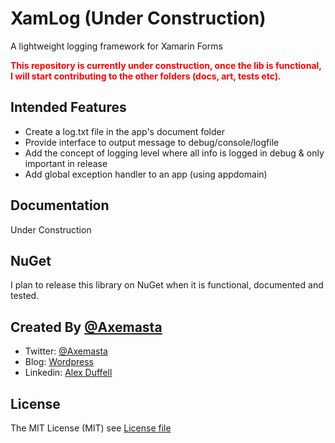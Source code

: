 # XamLog (Under Construction)
A lightweight logging framework for Xamarin Forms 



<span style="color:red"><strong>This repository is currently under construction, once the lib is functional, I will start contributing to the other folders (docs, art, tests etc).</strong></span>


## Intended Features

* Create a log.txt file in the app's document folder
* Provide interface to output message to debug/console/logfile
* Add the concept of logging level where all info is logged in debug & only important in release
* Add global exception handler to an app (using appdomain)

## Documentation

Under Construction

## NuGet
I plan to release this library on NuGet when it is functional, documented and tested.

## Created By [@Axemasta](https://twitter.com/axemasta)

* Twitter: [@Axemasta](https://twitter.com/axemasta)
* Blog: [Wordpress](https://alexduffell.wordpress.com/)
* Linkedin: [Alex Duffell](http://www.linkedin.com/in/alexander-duffell-a05a30130)

## License
The MIT License (MIT) see [License file](LICENSE)

